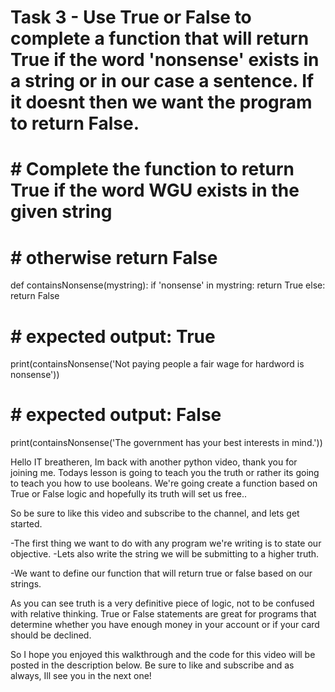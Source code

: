 # Task 3 - Use True or False to complete a function that will return True if the word 'nonsense' exists in a string or in our case a sentence. If it doesnt then we want the program to return False. 

# # Complete the function to return True if the word WGU exists in the given string
# # otherwise return False
def containsNonsense(mystring):
    if 'nonsense' in mystring:
        return True
    else:
        return False
    
# # expected output: True
print(containsNonsense('Not paying people a fair wage for hardword is nonsense'))
    
# # expected output: False
print(containsNonsense('The government has your best interests in mind.'))



Hello IT breatheren, Im back with another python video, thank you for joining me. Todays lesson is going to teach you the truth or rather its going to teach you how to use booleans. We're going create a function based on True or False logic and hopefully its truth will set us free.. 


So be sure to like this video and subscribe to the channel, and lets get started. 

-The first thing we want to do with any program we're writing is to state our objective. 
-Lets also write the string we will be submitting to a higher truth.

-We want to define our function that will return true or false based on our strings.

As you can see truth is a very definitive piece of logic, not to be confused with relative thinking. True or False statements are great for programs that determine whether you have enough money in your account or if your card should be declined.  

So I hope you enjoyed this walkthrough and the code for this video will be posted in the description below. Be sure to like and subscribe and as always, Ill see you in the next one!
